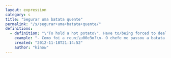 ```yaml
---
layout: expression
category: s
title: "Segurar uma batata quente"
permalink: "/s/segurar+uma+batata+quente/"
definitions:
  - definition: "\"To hold a hot potato\". Have to/being forced to deal with an unplesant/bad situation. It usually implies that it is not your fault, but you are stuck dealing with it because everybody else was able to dodge the responsability. If you also do that, you can say that you passou a batata quente (passed along the hot potato - to somebody else)."
    example: "- Como foi a reuni\u00e3o?\n- O chefe me passou a batata quente"
    created: "2012-11-18T21:14:52"
    author: "kinow"
---
```

